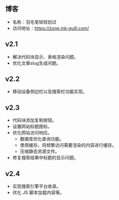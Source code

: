 ## 博客
- 名称：羽毛笔轻轻划过
- 访问地址：https://zone.ink-quill.com/

## v2.1

- 解决代码块显示、表格渲染问题。
- 优化文章slug生成问题。

## v2.2

- 移动设备侧边栏以及搜索栏功能实现。

## v2.3

- 代码块添加复制按钮。
- 设置网站标题图标。
- 优化网站访问响应。
	- 数据库优化查询功能。
	- 使用缓存，将频繁访问需要渲染的内容进行缓存。
	- 压缩静态资源文件。
- 修复搜索结果中标题的显示问题。

## v2.4

- 实现搜索引擎平台收录。
- 优化 JS 脚本加载内容等。